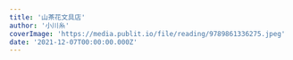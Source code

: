 ```yaml
---
title: '山茶花文具店'
author: '小川糸'
coverImage: 'https://media.publit.io/file/reading/9789861336275.jpeg'
date: '2021-12-07T00:00:00.000Z'
---
```

